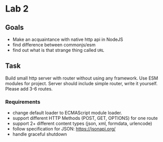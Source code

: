 # Lab 2

## Goals
- Make an acquaintance with native http api in NodeJS
- find difference between commonjs/esm
- find out what is that strange thing called `URL`

## Task
Build small http server with router without using any framework. Use ESM modules for project.
Server should include simple router, write it yourself. Please add 3-6 routes.

### Requirements
- change default loader to ECMAScript module loader.
- support different HTTP Methods (POST, GET, OPTIONS) for one route
- support 2+ different content types (json, xml, formdata, urlencode)
- follow specification for JSON: https://jsonapi.org/
- handle graceful shutdown